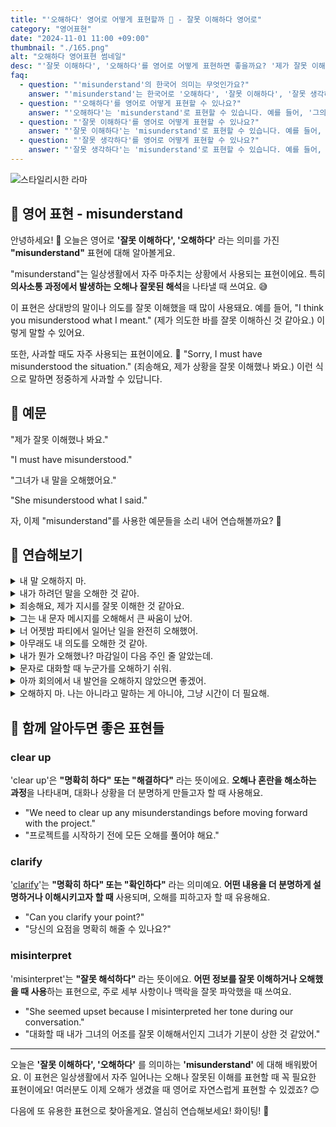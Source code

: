 ```yaml
---
title: "'오해하다' 영어로 어떻게 표현할까 🤔 - 잘못 이해하다 영어로"
category: "영어표현"
date: "2024-11-01 11:00 +09:00"
thumbnail: "./165.png"
alt: "오해하다 영어표현 썸네일"
desc: "'잘못 이해하다', '오해하다'를 영어로 어떻게 표현하면 좋을까요? '제가 잘못 이해했나 봐요.', '그녀가 내 말을 오해했어요.' 등을 영어로 표현하는 법을 배워봅시다. 다양한 예문을 통해서 연습하고 본인의 표현으로 만들어 보세요."
faq:
  - question: "'misunderstand'의 한국어 의미는 무엇인가요?"
    answer: "'misunderstand'는 한국어로 '오해하다', '잘못 이해하다', '잘못 생각하다' 등의 의미를 가지고 있습니다."
  - question: "'오해하다'를 영어로 어떻게 표현할 수 있나요?"
    answer: "'오해하다'는 'misunderstand'로 표현할 수 있습니다. 예를 들어, '그의 말을 오해했어'는 'I misunderstood what he said'로 말할 수 있습니다."
  - question: "'잘못 이해하다'를 영어로 어떻게 표현할 수 있나요?"
    answer: "'잘못 이해하다'는 'misunderstand'로 표현할 수 있습니다. 예를 들어, '내가 네가 한 말을 잘못 이해했어'는 'I misunderstood what you meant'로 말할 수 있습니다."
  - question: "'잘못 생각하다'를 영어로 어떻게 표현할 수 있나요?"
    answer: "'잘못 생각하다'는 'misunderstand'로 표현할 수 있습니다. 예를 들어, '그 상황을 잘못 생각했어'는 'I misunderstood the situation'으로 표현할 수 있습니다."
---
```


![스타일리시한 라마](./165-1.jpeg)

## 🌟 영어 표현 - misunderstand

안녕하세요! 👋 오늘은 영어로 **'잘못 이해하다', '오해하다'** 라는 의미를 가진 **"misunderstand"** 표현에 대해 알아볼게요.

"misunderstand"는 일상생활에서 자주 마주치는 상황에서 사용되는 표현이에요. 특히 **의사소통 과정에서 발생하는 오해나 잘못된 해석**을 나타낼 때 쓰여요. 😅

이 표현은 상대방의 말이나 의도를 잘못 이해했을 때 많이 사용돼요. 예를 들어, "I think you misunderstood what I meant." (제가 의도한 바를 잘못 이해하신 것 같아요.) 이렇게 말할 수 있어요.

또한, 사과할 때도 자주 사용되는 표현이에요. 🙏 "Sorry, I must have misunderstood the situation." (죄송해요, 제가 상황을 잘못 이해했나 봐요.) 이런 식으로 말하면 정중하게 사과할 수 있답니다.

## 📖 예문

"제가 잘못 이해했나 봐요."

"I must have misunderstood."

"그녀가 내 말을 오해했어요."

"She misunderstood what I said."

자, 이제 "misunderstand"를 사용한 예문들을 소리 내어 연습해볼까요? 🎯

## 💬 연습해보기

<details>
<summary>내 말 오해하지 마.</summary>
<span>Don't misunderstand me.</span>
</details>

<details>
<summary>내가 하려던 말을 오해한 것 같아.</summary>
<span>I think you misunderstood what I was <a href="/blog/in-english/117.try-to/">trying to</a> say.</span>
</details>

<details>
<summary>죄송해요, 제가 지시를 잘못 이해한 것 같아요.</summary>
<span>Sorry, I must have misunderstood the directions.</span>
</details>

<details>
<summary>그는 내 문자 메시지를 오해해서 큰 싸움이 났어.</summary>
<span>We had a huge fight because he misunderstood my text message.</span>
</details>

<details>
<summary>너 어젯밤 파티에서 일어난 일을 완전히 오해했어.</summary>
<span>You totally misunderstood what happened at the party last night.</span>
</details>

<details>
<summary>아무래도 내 의도를 오해한 것 같아.</summary>
<span>I'm <a href="/blog/in-english/194.afraid/">afraid</a> you misunderstood my intentions.</span>
</details>

<details>
<summary>내가 뭔가 오해했나? 마감일이 다음 주인 줄 알았는데.</summary>
<span>Did I misunderstand something? I thought the deadline was next week.</span>
</details>

<details>
<summary>문자로 대화할 때 누군가를 오해하기 쉬워.</summary>
<span>It's easy to misunderstand someone when you're texting.</span>
</details>

<details>
<summary>아까 회의에서 내 발언을 오해하지 않았으면 좋겠어.</summary>
<span>I <a href="/blog/성공하면-좋겠어-영어표현/">hope</a> you didn't misunderstand my comment at the meeting earlier.</span>
</details>

<details>
<summary>오해하지 마. 나는 아니라고 말하는 게 아니야, 그냥 시간이 더 필요해.</summary>
<span>Please don't misunderstand. I'm not saying no, I just need more time.</span>
</details>

## 🤝 함께 알아두면 좋은 표현들

### clear up

'clear up'은 **"명확히 하다" 또는 "해결하다"** 라는 뜻이에요. **오해나 혼란을 해소하는 과정**을 나타내며, 대화나 상황을 더 분명하게 만들고자 할 때 사용해요.

- "We need to clear up any misunderstandings before moving forward with the project."
- "프로젝트를 시작하기 전에 모든 오해를 풀어야 해요."

### clarify

'[clarify](/blog/in-english/278.clarify/)'는 **"명확히 하다" 또는 "확인하다"** 라는 의미예요. **어떤 내용을 더 분명하게 설명하거나 이해시키고자 할 때** 사용되며, 오해를 피하고자 할 때 유용해요.

- "Can you clarify your point?"
- "당신의 요점을 명확히 해줄 수 있나요?"

### misinterpret

'misinterpret'는 **"잘못 해석하다"** 라는 뜻이에요. **어떤 정보를 잘못 이해하거나 오해했을 때 사용**하는 표현으로, 주로 세부 사항이나 맥락을 잘못 파악했을 때 쓰여요.

- "She seemed upset because I misinterpreted her tone during our conversation."
- "대화할 때 내가 그녀의 어조를 잘못 이해해서인지 그녀가 기분이 상한 것 같았어."

---

오늘은 **'잘못 이해하다', '오해하다'** 를 의미하는 **'misunderstand'** 에 대해 배워봤어요. 이 표현은 일상생활에서 자주 일어나는 오해나 잘못된 이해를 표현할 때 꼭 필요한 표현이에요! 여러분도 이제 오해가 생겼을 때 영어로 자연스럽게 표현할 수 있겠죠? 😊

다음에 또 유용한 표현으로 찾아올게요. 열심히 연습해보세요! 화이팅! 💪
